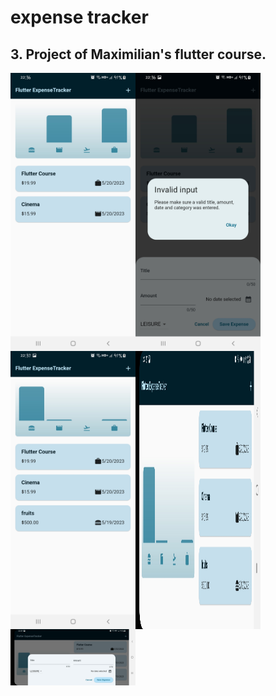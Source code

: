 # expense tracker
## 3. Project of Maximilian's flutter course.

<div style="display: flex; flex-wrap: wrap;">
  <img src="assets/ss/ss_1.jpg" width="200px" />
  <img src="assets/ss/ss_2.jpg" width="200px" />
  <img src="assets/ss/ss_3.jpg" width="200px" />
  <img src="assets/ss/ss_4.jpg" width="200px" />
  <img src="assets/ss/ss_5.jpg" width="200px" />
</div>
